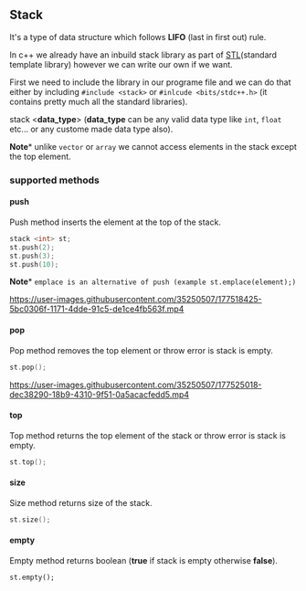 ## Stack
It's a type of data structure which follows **LIFO** (last in first out) rule.

In c++ we already have an inbuild stack library as part of [STL](https://en.wikipedia.org/wiki/Standard_Template_Library)(standard template library) however we can write our own if we want.

First we need to include the library in our programe file and we can do that either by including `#include <stack>` or `#inlcude <bits/stdc++.h>` (it contains pretty much all the standard libraries).

stack <**data_type**> (**data_type** can be any valid data type like `int`, `float` etc... or any custome made data type also).

**Note*** unlike `vector` or `array` we cannot access elements in the stack except the top element.

### supported methods
#### push
Push method inserts the element at the top of the stack.
```cpp
stack <int> st;
st.push(2);
st.push(3);
st.push(10);
```
**Note*** `emplace is an alternative of push (example st.emplace(element);)`



https://user-images.githubusercontent.com/35250507/177518425-5bc0306f-1171-4dde-91c5-de1ce4fb563f.mp4


#### pop
Pop method removes the top element or throw error is stack is empty.
```cpp
st.pop();
```


https://user-images.githubusercontent.com/35250507/177525018-dec38290-18b9-4310-9f51-0a5acacfedd5.mp4

#### top
Top method returns the top element of the stack or throw error is stack is empty.
```cpp
st.top();
```

#### size
Size method returns size of the stack.
```cpp
st.size();
```

#### empty
Empty method returns boolean (**true** if stack is empty otherwise **false**).
```
st.empty();
```
